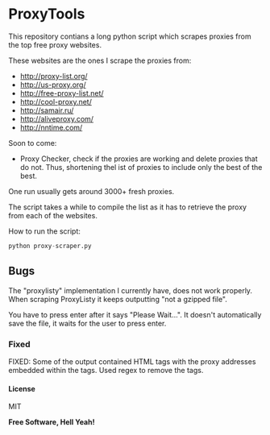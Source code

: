 # ProxyTools

This repository contians a long python script which scrapes proxies from the top free proxy websites. 

These websites are the ones I scrape the proxies from:
 - http://proxy-list.org/
 - http://us-proxy.org/
 - http://free-proxy-list.net/
 - http://cool-proxy.net/
 - http://samair.ru/
 - http://aliveproxy.com/
 - http://nntime.com/

Soon to come:
 - Proxy Checker, check if the proxies are working and delete proxies that do not. Thus, shortening thel ist of proxies    to include only the best of the best.  
 
One run usually gets around 3000+ fresh proxies. 

The script takes a while to compile the list as it has to retrieve the proxy from each of the websites. 

How to run the script:

```python
python proxy-scraper.py
```

 
## Bugs


The "proxylisty" implementation I currently have, does not work properly. When scraping ProxyListy it keeps outputting "not a gzipped file".  
 
You have to press enter after it says "Please Wait...". It doesn't automatically save the file, it waits for the user to press enter. 


### Fixed

FIXED: Some of the output contained HTML tags with the proxy addresses embedded within the tags. Used regex to remove the tags. 

#### License


MIT

**Free Software, Hell Yeah!**